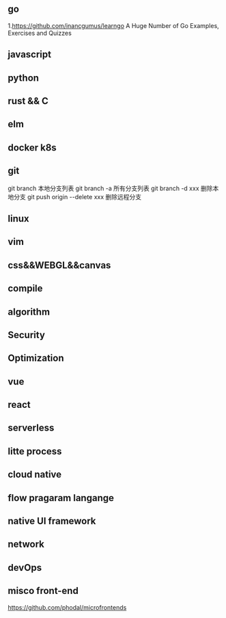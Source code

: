 ## go ##
1.https://github.com/inancgumus/learngo A Huge Number of Go Examples, Exercises and Quizzes

## javascript ##

## python ##

## rust && C ##

## elm ##

## docker k8s ##

## git ##
git branch 本地分支列表
git branch -a 所有分支列表
git branch -d xxx 删除本地分支
git push origin --delete xxx 删除远程分支

## linux ##

## vim ##

## css&&WEBGL&&canvas ##

## compile ##

## algorithm ##

## Security ##

## Optimization ##

## vue ##

## react ##

## serverless ##

## litte process ##

## cloud native ##

## flow pragaram langange ##

## native UI framework ##

## network ##

## devOps ##

## misco front-end ##
https://github.com/phodal/microfrontends

